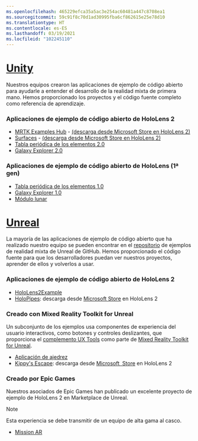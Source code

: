 ```yaml
---
ms.openlocfilehash: 465229efca35a5ac3e254ac60481a447c8708ea1
ms.sourcegitcommit: 59c91f8c70d1ad30995fba6cf862615e25e78d10
ms.translationtype: HT
ms.contentlocale: es-ES
ms.lasthandoff: 03/19/2021
ms.locfileid: "102245110"
---
```

# <a name="unity"></a>[Unity](#tab/unity)

Nuestros equipos crearon las aplicaciones de ejemplo de código abierto para ayudarle a entender el desarrollo de la realidad mixta de primera mano. Hemos proporcionado los proyectos y el código fuente completo como referencia de aprendizaje.

### <a name="hololens-2-open-source-sample-apps"></a>Aplicaciones de ejemplo de código abierto de HoloLens 2

* [MRTK Examples Hub](https://microsoft.github.io/MixedRealityToolkit-Unity/Documentation/README_ExampleHub.html) - [(descarga desde Microsoft Store en HoloLens 2)](https://www.microsoft.com/p/mrtk-examples-hub/9mv8c39l2sj4)
* [Surfaces](../unity/sampleapp-surfaces.md) - [(descarga desde Microsoft Store en HoloLens 2)](https://www.microsoft.com/p/surfaces/9nvkpv3sk3x0)
* [Tabla periódica de los elementos 2.0](https://medium.com/@dongyoonpark/bringing-the-periodic-table-of-the-elements-app-to-hololens-2-with-mrtk-v2-a6e3d8362158)
* [Galaxy Explorer 2.0](../unity/galaxy-explorer-update.md)

### <a name="hololens-1st-gen-open-source-sample-apps"></a>Aplicaciones de ejemplo de código abierto de HoloLens (1ª gen)

* [Tabla periódica de los elementos 1.0](../unity/periodic-table-of-the-elements.md)
* [Galaxy Explorer 1.0](../unity/galaxy-explorer.md)
* [Módulo lunar](../unity/lunar-module.md)

# <a name="unreal"></a>[Unreal](#tab/unreal)

La mayoría de las aplicaciones de ejemplo de código abierto que ha realizado nuestro equipo se pueden encontrar en el [repositorio](https://github.com/microsoft/MixedReality-Unreal-Samples) de ejemplos de realidad mixta de Unreal de GitHub. Hemos proporcionado el código fuente para que los desarrolladores puedan ver nuestros proyectos, aprender de ellos y volverlos a usar.

### <a name="hololens-2-open-source-sample-apps"></a>Aplicaciones de ejemplo de código abierto de HoloLens 2

* [HoloLens2Example](https://github.com/microsoft/MixedReality-Unreal-Samples/tree/master/HoloLens2Example)
* [HoloPipes](https://github.com/microsoft/MixedReality-Unreal-HoloPipes): descarga desde [Microsoft Store](https://www.microsoft.com/p/holopipes/9mszb3nnrxn9) en HoloLens 2

### <a name="made-with-the-mixed-reality-toolkit-for-unreal"></a>Creado con Mixed Reality Toolkit for Unreal

Un subconjunto de los ejemplos usa componentes de experiencia del usuario interactivos, como botones y controles deslizantes, que proporciona el [complemento UX Tools](https://aka.ms/uxt-unreal) como parte de [Mixed Reality Toolkit for Unreal](https://aka.ms/mrtk-unreal).

* [Aplicación de ajedrez](https://github.com/microsoft/MixedReality-Unreal-Samples/tree/master/ChessApp)
* [Kippy's Escape](../unreal/unreal-kippys-escape.md): descarga desde [Microsoft  Store](https://www.microsoft.com/p/kippys-escape/9nbd7gl86vkd) en HoloLens 2

### <a name="made-by-epic-games"></a>Creado por Epic Games

Nuestros asociados de Epic Games han publicado un excelente proyecto de ejemplo de HoloLens 2 en Marketplace de Unreal.

> [!NOTE]
> Esta experiencia se debe transmitir de un equipo de alta gama al casco.

* [Mission AR](https://docs.unrealengine.com/Resources/Showcases/MissionAR/index.html)
